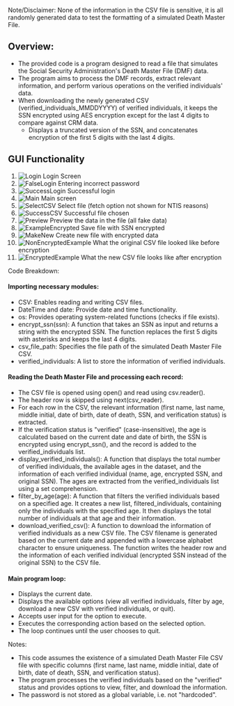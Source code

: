 Note/Disclaimer: None of the information in the CSV file is sensitive, it is all randomly generated data to test the formatting of a simulated Death Master File.

## Overview:
- The provided code is a program designed to read a file that simulates the Social Security Administration's Death Master File (DMF) data.
- The program aims to process the DMF records, extract relevant information, and perform various operations on the verified individuals' data.
- When downloading the newly generated CSV (verified_individuals_MMDDYYYY) of verified individuals, it keeps the SSN encrypted using AES encryption except for the last 4 digits to compare against CRM data.
  - Displays a truncated version of the SSN, and concatenates encryption of the first 5 digits with the last 4 digits.
 
## GUI Functionality
1. ![Login](LoginSS.JPG) Login Screen
3. ![FalseLogin](IncorrectLogin.JPG) Entering incorrect password
4. ![SuccessLogin](LoginSuccess.JPG) Successful login
5. ![Main](MainScreenSS.JPG) Main screen
6. ![SelectCSV](SelectFileSS.JPG) Select file (fetch option not shown for NTIS reasons)
7. ![SuccessCSV](SuccessCSVSS.JPG) Successful file chosen
8. ![Preview](PreviewCSVSS.JPG) Preview the data in the file (all fake data)
9. ![ExampleEncrypted](EncryptedCSVSS.JPG) Save file with SSN encrypted
10. ![MakeNew](NewCSVSS.JPG) Create new file with encrypted data
11. ![NonEncryptedExample](PreviousFileCSVSS.JPG) What the original CSV file looked like before encryption
12. ![EncryptedExample](EncryptedFileCSVSS.JPG) What the new CSV file looks like after encryption

Code Breakdown:

#### Importing necessary modules:
- CSV: Enables reading and writing CSV files.
- DateTime and date: Provide date and time functionality.
- os: Provides operating system-related functions (checks if file exists).
- encrypt_ssn(ssn): A function that takes an SSN as input and returns a string with the encrypted SSN. The function replaces the first 5 digits with asterisks and keeps the last 4 digits.
- csv_file_path: Specifies the file path of the simulated Death Master File CSV.
- verified_individuals: A list to store the information of verified individuals.

#### Reading the Death Master File and processing each record:
- The CSV file is opened using open() and read using csv.reader().
- The header row is skipped using next(csv_reader).
- For each row in the CSV, the relevant information (first name, last name, middle initial, date of birth, date of death, SSN, and verification status) is extracted.
- If the verification status is "verified" (case-insensitive), the age is calculated based on the current date and date of birth, the SSN is encrypted using encrypt_ssn(), and the record is added to the verified_individuals list.
- display_verified_individuals(): A function that displays the total number of verified individuals, the available ages in the dataset, and the information of each verified individual (name, age, encrypted SSN, and original SSN). The ages are extracted from the verified_individuals list using a set comprehension.
- filter_by_age(age): A function that filters the verified individuals based on a specified age. It creates a new list, filtered_individuals, containing only the individuals with the specified age. It then displays the total number of individuals at that age and their information.
- download_verified_csv(): A function to download the information of verified individuals as a new CSV file. The CSV filename is generated based on the current date and appended with a lowercase alphabet character to ensure uniqueness. The function writes the header row and the information of each verified individual (encrypted SSN instead of the original SSN) to the CSV file.

#### Main program loop:
- Displays the current date.
- Displays the available options (view all verified individuals, filter by age, download a new CSV with verified individuals, or quit).
- Accepts user input for the option to execute.
- Executes the corresponding action based on the selected option.
- The loop continues until the user chooses to quit.

Notes:
- This code assumes the existence of a simulated Death Master File CSV file with specific columns (first name, last name, middle initial, date of birth, date of death, SSN, and verification status).
- The program processes the verified individuals based on the "verified" status and provides options to view, filter, and download the information.
- The password is not stored as a global variable, i.e. not "hardcoded".
